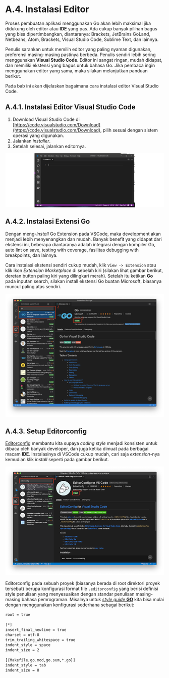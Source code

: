 # A.4. Instalasi Editor

Proses pembuatan aplikasi menggunakan Go akan lebih maksimal jika didukung oleh editor atau **IDE** yang pas. Ada cukup banyak pilihan bagus yang bisa dipertimbangkan, diantaranya: Brackets, JetBrains GoLand, Netbeans, Atom, Brackets, Visual Studio Code, Sublime Text, dan lainnya.

Penulis sarankan untuk memilih editor yang paling nyaman digunakan, preferensi masing-masing pastinya berbeda. Penulis sendiri lebih sering menggunakan **Visual Studio Code**. Editor ini sangat ringan, mudah didapat, dan memiliki ekstensi yang bagus untuk bahasa Go. Jika pembaca ingin menggunakan editor yang sama, maka silakan melanjutkan panduan berikut.

Pada bab ini akan dijelaskan bagaimana cara instalasi editor Visual Studio Code.

## A.4.1. Instalasi Editor Visual Studio Code

 1. Download Visual Studio Code di [https://code.visualstudio.com/Download](https://code.visualstudio.com/Download), pilih sesuai dengan sistem operasi yang digunakan.
 2. Jalankan *installer*.
 3. Setelah selesai, jalankan editornya.

![Tampilan Visual Studio Code](images/A.4_1_visual_studio_code.png)

## A.4.2. Instalasi Extensi Go

Dengan meng-*install* Go Extension pada VSCode, maka development akan menjadi lebih menyenangkan dan mudah. Banyak benefit yang didapat dari ekstensi ini, beberapa diantaranya adalah integrasi dengan kompiler Go, auto lint on save, testing with coverage, fasilitas debugging with breakpoints, dan lainnya.

Cara instalasi ekstensi sendiri cukup mudah, klik `View -> Extension` atau klik ikon *Extension Marketplace* di sebelah kiri (silakan lihat gambar berikut, deretan button paling kiri yang dilingkari merah). Setelah itu ketikan **Go** pada inputan search, silakan install ekstensi Go buatan Microsoft, biasanya muncul paling atas sendiri.

![VSCode Go extension](images/A.4_2_vscode_go_extension.png)

## A.4.3. Setup Editorconfig

[Editorconfig](https://editorconfig.org/) membantu kita supaya *coding style* menjadi konsisten untuk dibaca oleh banyak developer, dan juga ketika dimuat pada berbagai macam **IDE**. Instalasinya di VSCode cukup mudah, cari saja *extension*-nya kemudian klik *install* seperti pada gambar berikut.

![VSCode Editorconfig extension](images/A.4_3_vscode_editorconfig_extension.png)

Editorconfig pada sebuah proyek (biasanya berada di root direktori proyek tersebut) berupa konfigurasi format file `.editorconfig` yang berisi definisi style penulisan yang menyesuaikan dengan standar penulisan masing-masing bahasa pemrograman. Misalnya untuk [*style guide* **GO**](https://golang.org/doc/effective_go.html) kita bisa mulai dengan menggunakan konfigurasi sederhana sebagai berikut:

```
root = true

[*]
insert_final_newline = true
charset = utf-8
trim_trailing_whitespace = true
indent_style = space
indent_size = 2

[{Makefile,go.mod,go.sum,*.go}]
indent_style = tab
indent_size = 8
```
